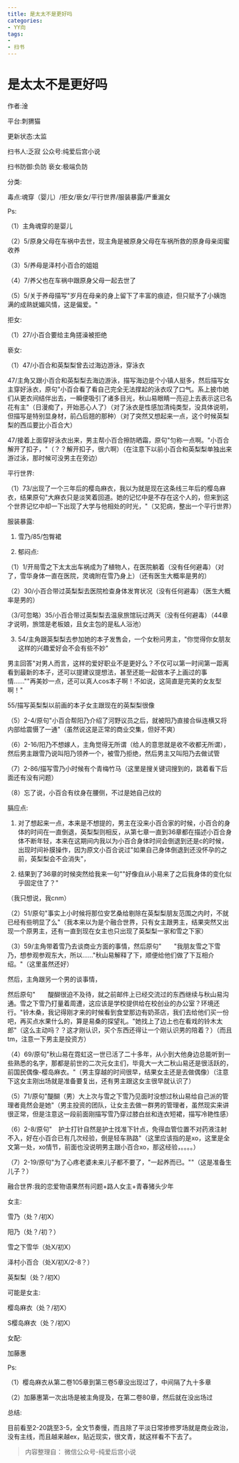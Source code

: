 ```yaml
---
title: 是太太不是更好吗
categories:
- YY向
tags:
- 
- 扫书
---
```

# 是太太不是更好吗
作者:淦

平台:刺猬猫

更新状态:太监

扫书人:乏寂 公众号:纯爱后宫小说

扫书防御:负防 亵女:极端负防

分类:

毒点:魂穿（婴儿）/拒女/亵女/平行世界/服装暴露/严重漏女

Ps:

（1）主角魂穿的是婴儿

（2）5/原身父母在车祸中去世，现主角是被原身父母在车祸所救的原身母亲闺蜜收养

（3）5/养母是泽村小百合的姐姐

（4）7/养父也在车祸中跟原身父母一起去世了

（5）5/关于养母描写"岁月在母亲的身上留下了丰富的痕迹，但只赋予了小姨饱满的成熟妩媚风情，这是偏爱。"

拒女:

（1）27/小百合要给主角搓澡被拒绝

亵女:

（1）47/小百合和英梨梨曾去过海边游泳，穿泳衣

47/主角又跟小百合和英梨梨去海边游泳，描写海边是个小镇人挺多，然后描写女主穿好泳衣，原句"小百合看了看自己完全无法撑起的泳衣叹了口气。系上披巾她们从更衣间结伴出去，一瞬便吸引了诸多目光，秋山易眼睛一亮迎上去表示这已名花有主"（日漫痴了，开始恶心人了）（对了泳衣是性感加清纯类型，没具体说明，但描写是特别显身材，前凸后翘的那种）（对了突然又想起来一点，这个时候英梨梨的西瓜要比小百合大）

47/接着上面穿好泳衣出来，男主帮小百合擦防晒霜，原句"匀称一点啊。"小百合解开了扣子，"（？？解开扣子，很六啊）（在注意下以前小百合和英梨梨单独出来游过泳，那时候可没男主在旁边）

平行世界:

（1）73/出现了一个三年后的樱岛麻衣，我以为就是现在这条线三年后的樱岛麻衣，结果原句"大麻衣只是淡笑着回道。她的记忆中是不存在这个人的，但来到这个世界记忆中却一下出现了大学与他相处的时光，"（又犯病，整出一个平行世界）

服装暴露:

1.  雪乃/85/包臀裙

2.  郁闷点:

（1）1/开局雪之下太太出车祸成为了植物人，在医院躺着（没有任何避毒）（对了，雪华身体一直在医院，灵魂附在雪乃身上）（还有医生大概率是男的）

（2）30/小百合带过英梨梨去医院检查身体发育状况（没有任何避毒）（医生大概率是男的）

（3/可忽略）35/小百合带过英梨梨去温泉旅馆玩过两天（没有任何避毒）（44章才说明，旅馆是老板娘，且女主包的是私人浴池）

3.  54/主角跟英梨梨去参加她的本子发售会，一个女粉问男主，"你觉得你女朋友这样的兴趣爱好会不会有些不妙"

男主回答"对男人而言，这样的爱好职业不是更好么？不仅可以第一时间第一距离看到最新的本子，还可以提建议提想法，甚至还能一起做本子上画过的事情......""再美妙一点，还可以真人cos本子啊！不如说，这简直是完美的女友型啊！"

55/描写英梨梨以前画的本子女主跟现在的英梨梨很像

（5）2-4/原句"小百合帮阳乃介绍了河野议员之后，就被阳乃直接合纵连横又将内部给震慑了一通"（虽然说这是正常的商业交集，但好不爽）

（6）2-16/阳乃不想嫁人，主角觉得无所谓（给人的意思就是收不收都无所谓），然后男主跟雪乃说叫阳乃领养一个，被雪乃拒绝，然后男主又叫阳乃去做试管

（7）2-86/描写雪乃小时候有个青梅竹马（这里是搜关键词搜到的，跳着看下后面还有没有问题）

（8）忘了说，小百合有纹身在腰侧，不过是她自己纹的

膈应点:

1.  对了想起来一点，本来是不想提的，男主在没来小百合家的时候，小百合的身体的时间在一直倒退，英梨梨则相反，从第七章一直到36章都在描述小百合身体不断年轻，本来在这期间内我以为小百合身体时间会倒退到还是c的时候，出现时间补膜操作，因为原文小百合说过"如果自己身体倒退到还没怀孕的之前，英梨梨会不会消失"，

2.  结果到了36章的时候突然给我来一句""好像自从小易来了之后我身体的变化似乎固定住了？"

（我只想说，我cnm）

（2）51/原句"事实上小时候将那位安艺桑给剔除在英梨梨朋友范围之内时，不就已经有些明显了么"（我本来以为是个融合世界，只有女主跟男主，结果突然又出现一个原男主，还有一直到现在女主也只出现了英梨梨一家和雪之下家）

（3）59/主角带着雪乃去谈商业方面的事情，然后原句"　　"我朋友雪之下雪乃，想参观参观东大，所以......"秋山易解释了下，顺便给他们做了下互相介绍。"（这里虽然还好）

然后，主角跟另一个男的谈事情，

然后原句"　　醍醐很迫不及待，就之前邮件上已经交流过的东西继续与秋山易沟通。雪之下雪乃打量着周遭，这应该是学校提供给在校创业的办公室？环境还行。"铃木桑，我记得刚才来的时候看到食堂那边有奶茶店，我们去给他们买一份吧，再买点水果什么的，算是易桑的探望礼。"她找上了边上也在看戏的铃木太郎"（这么主动吗？？这才刚认识，买个东西还得让一个刚认识男的陪着？）（而且tm，注意一下男主是投资方）

（4）69/原句"秋山易在霓虹这一世已活了二十多年，从小到大他身边总能听到一些熟悉的名字，那都是前世的二次元女主们，毕竟大一大二秋山易还是很活跃的，前国民偶像-樱岛麻衣。"（男主穿越的时间很早，结果女主还是去做偶像）（注意下这女主刚出场就是准备要复出，还有男主跟这女主很早就认识了）

（5）71/原句"醍醐（男）大上次与雪之下雪乃见面时没想过秋山易给自己派的管理者竟然会是她"（男主投资的团队，让女主去做一群男的管理者，虽然现实来讲很正常，但是注意这一段前面刚描写雪乃穿过膝白丝和连衣短裙，描写冷艳性感）

（6）2-8/原句"　护士打针自然是护士找准下针点，免得血管位置不对药液注射不入，好在小百合已有几次经验，倒是轻车熟路"（这里应该指的是xo，这里是全文第一处，xo情节，前面也没说明男主跟小百合xo，那这经验，。。。。）

（7）2-19/原句"为了心疼老婆未来儿子都不要了，"一起养而已。""（这是准备生儿子？）

融合世界:我的恋爱物语果然有问题+路人女主+青春猪头少年

女主:

雪乃（处？/初X）

阳乃（处？/初？）

雪之下雪华（处X/初X）

泽村小百合（处X/初X/2-8？）

英梨梨（处？/初X）

可能是女主:

樱岛麻衣（处？/初X）

S樱岛麻衣（处？/初Ⅹ）

女配:

加藤惠

Ps:

（1）樱岛麻衣从第二卷105章到第三卷5章没出现过了，中间隔了九十多章

（2）加藤惠第一次出场是被主角提及，在第二卷80章，然后就在没出场过

总结:

目前看至2-20跳至3-5，全文节奏慢，而且除了平淡日常掺修罗场就是商业政治，没有主线，而且越来越ex，贴近现实，很文青，就这样看不下去了。


> 内容整理自： 微信公众号-纯爱后宫小说